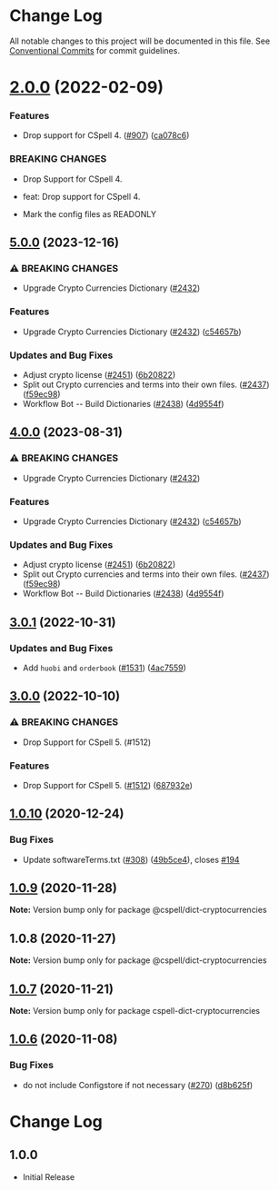 # Change Log

All notable changes to this project will be documented in this file.
See [Conventional Commits](https://conventionalcommits.org) for commit guidelines.

# [2.0.0](https://github.com/streetsidesoftware/cspell-dicts/compare/@cspell/dict-cryptocurrencies@1.0.10...@cspell/dict-cryptocurrencies@2.0.0) (2022-02-09)


### Features

* Drop support for CSpell 4. ([#907](https://github.com/streetsidesoftware/cspell-dicts/issues/907)) ([ca078c6](https://github.com/streetsidesoftware/cspell-dicts/commit/ca078c6a2e188cc3cf6276db1ba7e007f0f06f27))


### BREAKING CHANGES

* Drop Support for CSpell 4.

* feat: Drop support for CSpell 4.
* Mark the config files as READONLY





## [5.0.0](https://github.com/Kurt-von-Laven/cspell-dicts/compare/@cspell/dict-cryptocurrencies-v4.0.0...@cspell/dict-cryptocurrencies@5.0.0) (2023-12-16)


### ⚠ BREAKING CHANGES

* Upgrade Crypto Currencies Dictionary ([#2432](https://github.com/Kurt-von-Laven/cspell-dicts/issues/2432))

### Features

* Upgrade Crypto Currencies Dictionary ([#2432](https://github.com/Kurt-von-Laven/cspell-dicts/issues/2432)) ([c54657b](https://github.com/Kurt-von-Laven/cspell-dicts/commit/c54657b4a1d3568aba907d51972424165c6f8b9a))


### Updates and Bug Fixes

* Adjust crypto license ([#2451](https://github.com/Kurt-von-Laven/cspell-dicts/issues/2451)) ([6b20822](https://github.com/Kurt-von-Laven/cspell-dicts/commit/6b208226113b668ce8333a304c70042355a52d6c))
* Split out Crypto currencies and terms into their own files. ([#2437](https://github.com/Kurt-von-Laven/cspell-dicts/issues/2437)) ([f59ec98](https://github.com/Kurt-von-Laven/cspell-dicts/commit/f59ec98d355466ae587a50d9e2f209cfc5f7ff3f))
* Workflow Bot -- Build Dictionaries ([#2438](https://github.com/Kurt-von-Laven/cspell-dicts/issues/2438)) ([4d9554f](https://github.com/Kurt-von-Laven/cspell-dicts/commit/4d9554f122407c2655d055a7b4ca4f8763e7cf32))

## [4.0.0](https://github.com/streetsidesoftware/cspell-dicts/compare/@cspell/dict-cryptocurrencies@3.0.1...@cspell/dict-cryptocurrencies@4.0.0) (2023-08-31)


### ⚠ BREAKING CHANGES

* Upgrade Crypto Currencies Dictionary ([#2432](https://github.com/streetsidesoftware/cspell-dicts/issues/2432))

### Features

* Upgrade Crypto Currencies Dictionary ([#2432](https://github.com/streetsidesoftware/cspell-dicts/issues/2432)) ([c54657b](https://github.com/streetsidesoftware/cspell-dicts/commit/c54657b4a1d3568aba907d51972424165c6f8b9a))


### Updates and Bug Fixes

* Adjust crypto license ([#2451](https://github.com/streetsidesoftware/cspell-dicts/issues/2451)) ([6b20822](https://github.com/streetsidesoftware/cspell-dicts/commit/6b208226113b668ce8333a304c70042355a52d6c))
* Split out Crypto currencies and terms into their own files. ([#2437](https://github.com/streetsidesoftware/cspell-dicts/issues/2437)) ([f59ec98](https://github.com/streetsidesoftware/cspell-dicts/commit/f59ec98d355466ae587a50d9e2f209cfc5f7ff3f))
* Workflow Bot -- Build Dictionaries ([#2438](https://github.com/streetsidesoftware/cspell-dicts/issues/2438)) ([4d9554f](https://github.com/streetsidesoftware/cspell-dicts/commit/4d9554f122407c2655d055a7b4ca4f8763e7cf32))

## [3.0.1](https://github.com/streetsidesoftware/cspell-dicts/compare/@cspell/dict-cryptocurrencies@3.0.0...@cspell/dict-cryptocurrencies@3.0.1) (2022-10-31)


### Updates and Bug Fixes

* Add `huobi` and `orderbook` ([#1531](https://github.com/streetsidesoftware/cspell-dicts/issues/1531)) ([4ac7559](https://github.com/streetsidesoftware/cspell-dicts/commit/4ac7559edcff4418b1881acf9d39ae729fa29c7b))

## [3.0.0](https://github.com/streetsidesoftware/cspell-dicts/compare/@cspell/dict-cryptocurrencies@2.0.0...@cspell/dict-cryptocurrencies@3.0.0) (2022-10-10)


### ⚠ BREAKING CHANGES

* Drop Support for CSpell 5. (#1512)

### Features

* Drop Support for CSpell 5. ([#1512](https://github.com/streetsidesoftware/cspell-dicts/issues/1512)) ([687932e](https://github.com/streetsidesoftware/cspell-dicts/commit/687932e187e4bce87d7904e3a2e53dd6de6ac372))

## [1.0.10](https://github.com/streetsidesoftware/cspell-dicts/compare/@cspell/dict-cryptocurrencies@1.0.9...@cspell/dict-cryptocurrencies@1.0.10) (2020-12-24)


### Bug Fixes

* Update softwareTerms.txt ([#308](https://github.com/streetsidesoftware/cspell-dicts/issues/308)) ([49b5ce4](https://github.com/streetsidesoftware/cspell-dicts/commit/49b5ce4a2436f3c99969d6425128d55f84c8a7fc)), closes [#194](https://github.com/streetsidesoftware/cspell-dicts/issues/194)





## [1.0.9](https://github.com/streetsidesoftware/cspell-dicts/compare/@cspell/dict-cryptocurrencies@1.0.8...@cspell/dict-cryptocurrencies@1.0.9) (2020-11-28)

**Note:** Version bump only for package @cspell/dict-cryptocurrencies





## 1.0.8 (2020-11-27)

**Note:** Version bump only for package @cspell/dict-cryptocurrencies





## [1.0.7](https://github.com/streetsidesoftware/cspell-dicts/compare/cspell-dict-cryptocurrencies@1.0.6...cspell-dict-cryptocurrencies@1.0.7) (2020-11-21)

**Note:** Version bump only for package cspell-dict-cryptocurrencies

## [1.0.6](https://github.com/streetsidesoftware/cspell-dicts/compare/cspell-dict-cryptocurrencies@1.0.5...cspell-dict-cryptocurrencies@1.0.6) (2020-11-08)

### Bug Fixes

- do not include Configstore if not necessary ([#270](https://github.com/streetsidesoftware/cspell-dicts/issues/270)) ([d8b625f](https://github.com/streetsidesoftware/cspell-dicts/commit/d8b625f2f42d5cc6c4a9390216ac1e5037886e44))

# Change Log

## 1.0.0

- Initial Release
